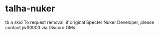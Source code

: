 # talha-nuker
tb a skid
To request removal, if original Specter Nuker Developer, please contact jw#0003 via Discord DMs
